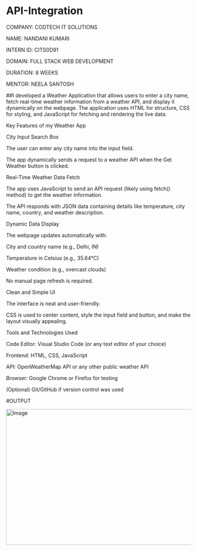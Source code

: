 # API-Integration

COMPANY: CODTECH IT SOLUTIONS

NAME: NANDANI KUMARI

INTERN ID: CITS0D91

DOMAIN: FULL STACK WEB DEVELOPMENT

DURATION: 8 WEEKS

MENTOR: NEELA SANTOSH

##I developed a Weather Application that allows users to enter a city name, fetch real-time weather information from a weather API, and display it dynamically on the webpage. The application uses HTML for structure, CSS for styling, and JavaScript for fetching and rendering the live data.

Key Features of my Weather App

City Input Search Box

The user can enter any city name into the input field.

The app dynamically sends a request to a weather API when the Get Weather button is clicked.

Real-Time Weather Data Fetch

The app uses JavaScript to send an API request (likely using fetch() method) to get the weather information.

The API responds with JSON data containing details like temperature, city name, country, and weather description.

Dynamic Data Display

The webpage updates automatically with:

City and country name (e.g., Delhi, IN)

Temperature in Celsius (e.g., 35.64°C)

Weather condition (e.g., overcast clouds)

No manual page refresh is required.

Clean and Simple UI

The interface is neat and user-friendly.

CSS is used to center content, style the input field and button, and make the layout visually appealing.

Tools and Technologies Used

Code Editor: Visual Studio Code (or any text editor of your choice)

Frontend: HTML, CSS, JavaScript

API: OpenWeatherMap API or any other public weather API

Browser: Google Chrome or Firefox for testing

(Optional) Git/GitHub if version control was used

#OUTPUT

<img width="580" height="370" alt="Image" src="https://github.com/user-attachments/assets/beeda93e-0bdd-46fd-aeda-72cd92dc0945" />
